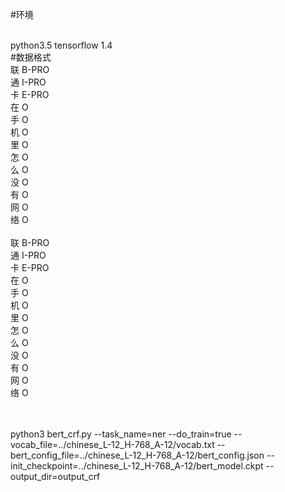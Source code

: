 
#环境

<br>
python3.5
tensorflow 1.4
<br>
#数据格式
<br>
联	B-PRO<br>
通	I-PRO<br>
卡	E-PRO<br>
在	O<br>
手	O<br>
机	O<br>
里	O<br>
怎	O<br>
么	O<br>
没	O<br>
有	O<br>
网	O<br>
络	O<br>
<br>
联	B-PRO<br>
通	I-PRO<br>
卡	E-PRO<br>
在	O<br>
手	O<br>
机	O<br>
里	O<br>
怎	O<br>
么	O<br>
没	O<br>
有	O<br>
网	O<br>
络	O<br>
<br>
<br>

python3 bert_crf.py --task_name=ner  --do_train=true  --vocab_file=../chinese_L-12_H-768_A-12/vocab.txt --bert_config_file=../chinese_L-12_H-768_A-12/bert_config.json --init_checkpoint=../chinese_L-12_H-768_A-12/bert_model.ckpt --output_dir=output_crf
